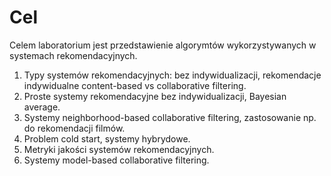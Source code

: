 # Cel

Celem laboratorium jest przedstawienie algorymtów wykorzystywanych w systemach 
rekomendacyjnych.

1. Typy systemów rekomendacyjnych: bez indywidualizacji, rekomendacje indywidualne 
   content-based vs collaborative filtering.
2. Proste systemy rekomendacyjne bez indywidualizacji, Bayesian average.
3. Systemy neighborhood-based collaborative filtering, zastosowanie np. do
   rekomendacji filmów.
4. Problem cold start, systemy hybrydowe.
5. Metryki jakości systemów rekomendacyjnych.
6. Systemy model-based collaborative filtering.

